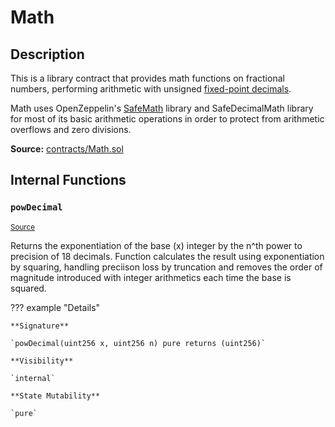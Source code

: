 # Math

## Description

This is a library contract that provides math functions on fractional numbers, performing arithmetic with unsigned [fixed-point decimals](https://en.wikipedia.org/wiki/Fixed-point_arithmetic).

[^1]: Math currently provides a `power` function for calculating the exponentiation of a decimal number to 18 decimal places.

Math uses OpenZeppelin's [SafeMath](SafeMath.md) library and SafeDecimalMath library for most of its basic arithmetic operations in order to protect from arithmetic overflows and zero divisions.

**Source:** [contracts/Math.sol](https://github.com/Synthetixio/synthetix/tree/v2.64.0-alpha/contracts/Math.sol)

## Internal Functions

### `powDecimal`

<sub>[Source](https://github.com/Synthetixio/synthetix/tree/v2.64.0-alpha/contracts/Math.sol#L17)</sub>

Returns the exponentiation of the base (x) integer by the n^th power to precision of 18 decimals. Function calculates the result using exponentiation by squaring, handling preciison loss by truncation and removes the order of magnitude introduced with integer arithmetics each time the base is squared.

??? example "Details"

    **Signature**

    `powDecimal(uint256 x, uint256 n) pure returns (uint256)`

    **Visibility**

    `internal`

    **State Mutability**

    `pure`

